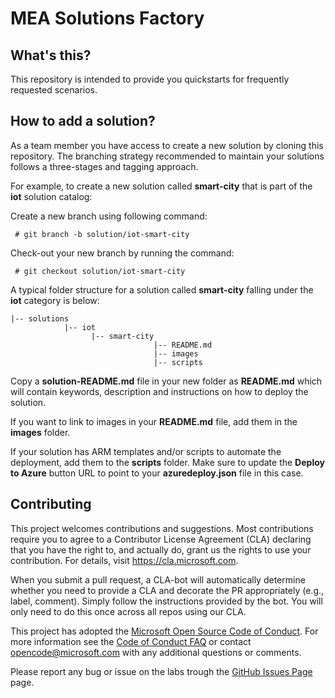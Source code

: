 # MEA Solutions Factory

## What's this?

This repository is intended to provide you quickstarts for frequently requested scenarios.

## How to add a solution?

As a team member you have access to create a new solution by cloning this repository.
The branching strategy recommended to maintain your solutions follows a three-stages and tagging approach.

For example, to create a new solution called **smart-city** that is part of the **iot** solution catalog:

Create a new branch using following command:

     # git branch -b solution/iot-smart-city

Check-out your new branch by running the command:

     # git checkout solution/iot-smart-city
         
A typical folder structure for a solution called **smart-city** falling under the **iot** category is below:

```
|-- solutions
            |-- iot
                  |-- smart-city
                                |-- README.md
                                |-- images
                                |-- scripts
```

Copy a **solution-README.md** file in your new folder as **README.md** which will contain keywords, description and instructions on how to deploy the solution.

If you want to link to images in your **README.md** file, add them in the **images** folder.

If your solution has ARM templates and/or scripts to automate the deployment, add them to the **scripts** folder. Make sure to update the **Deploy to Azure** button URL to point to your **azuredeploy.json** file in this case.
   

## Contributing

This project welcomes contributions and suggestions.  Most contributions require you to agree to a
Contributor License Agreement (CLA) declaring that you have the right to, and actually do, grant us
the rights to use your contribution. For details, visit https://cla.microsoft.com.

When you submit a pull request, a CLA-bot will automatically determine whether you need to provide
a CLA and decorate the PR appropriately (e.g., label, comment). Simply follow the instructions
provided by the bot. You will only need to do this once across all repos using our CLA.

This project has adopted the [Microsoft Open Source Code of Conduct](https://opensource.microsoft.com/codeofconduct/).
For more information see the [Code of Conduct FAQ](https://opensource.microsoft.com/codeofconduct/faq/) or
contact [opencode@microsoft.com](mailto:opencode@microsoft.com) with any additional questions or comments.

Please report any bug or issue on the labs trough the [GitHub Issues Page](https://github.com/Microsoft/OpenSourceLabs/issues) page.
